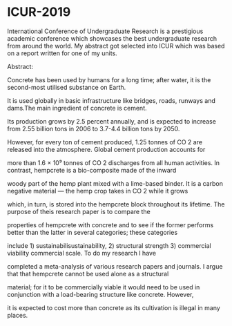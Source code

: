 # ICUR-2019

International Conference of Undergraduate Research is a prestigious academic conference which showcases the best undergraduate research from
around the world. My abstract got selected into ICUR which was based on a report written for one of my units.

Abstract:

Concrete has been used by humans for a long time; after water, it is the second-most utilised substance on Earth. 

It is used globally in basic infrastructure like bridges, roads, runways and dams.The main ingredient of concrete is cement. 

Its production grows by 2.5 percent annually, and is expected to increase from 2.55 billion tons in 2006 to 3.7-4.4 billion tons by 2050. 

However, for every ton of cement produced, 1.25 tonnes of CO 2 are released into the atmosphere. Global cement production accounts for

more than 1.6 × 10⁹ tonnes of CO 2 discharges from all human activities. In contrast, hempcrete is a bio-composite made of the inward 

woody part of the hemp plant mixed with a lime-based binder. It is a carbon negative material — the hemp crop takes in CO 2 while it grows

which, in turn, is stored into the hempcrete block throughout its lifetime. The purpose of theis research paper is to compare the 

properties of hempcrete with concrete and to see if the former performs better than the latter in several categories; these categories 

include  1) sustainabilisustainability, 2)  structural strength 3) commercial viability commercial scale. To do my research I have 

completed a meta-analysis of various research papers and journals. I argue that that hempcrete cannot be used alone as a structural 

material; for it to be commercially viable it would need to be used in conjunction with a load-bearing structure like concrete. However, 

it is expected to cost more than concrete as its cultivation is illegal in many places.
